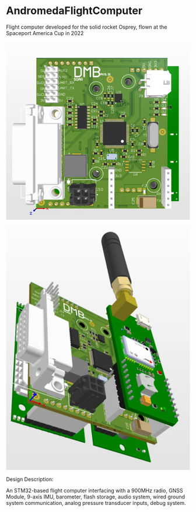 # AndromedaFlightComputer
Flight computer developed for the solid rocket Osprey, flown at the Spaceport America Cup in 2022

![alt text](https://github.com/rwjmoore/AndromedaFlightComputer/blob/fe1f59382d7c7989c939c095f7d0d2cb6e69b2e5/DMB_Top.jpg)


![alt text](https://github.com/rwjmoore/AndromedaFlightComputer/blob/80b1837258c016f6d01d0e591765dae2840442b2/DMB_stack.jpg)

Design Description: 

An STM32-based flight computer interfacing with a 900MHz radio, GNSS Module, 9-axis IMU, barometer, flash storage, audio system, wired ground system communication, analog pressure transducer inputs, debug system. 
